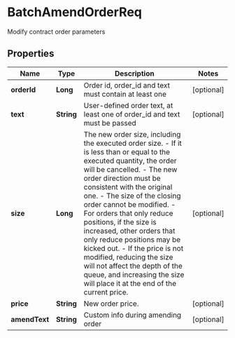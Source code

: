 
# BatchAmendOrderReq

Modify contract order parameters

## Properties

Name | Type | Description | Notes
------------ | ------------- | ------------- | -------------
**orderId** | **Long** | Order id, order_id and text must contain at least one |  [optional]
**text** | **String** | User-defined order text, at least one of order_id and text must be passed |  [optional]
**size** | **Long** | The new order size, including the executed order size. - If it is less than or equal to the executed quantity, the order will be cancelled. - The new order direction must be consistent with the original one. - The size of the closing order cannot be modified. - For orders that only reduce positions, if the size is increased, other orders that only reduce positions may be kicked out. - If the price is not modified, reducing the size will not affect the depth of the queue, and increasing the size will place it at the end of the current price. |  [optional]
**price** | **String** | New order price. |  [optional]
**amendText** | **String** | Custom info during amending order |  [optional]

